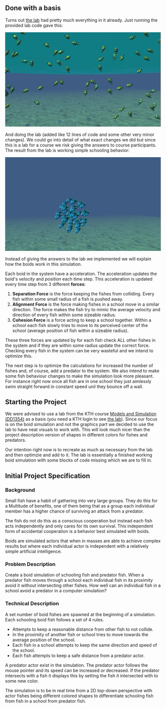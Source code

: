 ## Done with a basis

Turns out [the lab](https://www.kth.se/social/files/54cb7578f27654629532c3cc/boids.pdf) had pretty much everything in it already. Just running the provided lab code gave this:

![](Images/Initial.png?raw=true)

And doing the lab (added like 12 lines of code and some other very minor changes). We could go into detail of what exact changes we did but since this is a lab for a course we risk giving the answers to course participants. The result from the lab is working simple schooling behavior:

![](Images/first%20school.png?raw=true)

Instead of giving the answers to the lab we implemented we will explain how the boids work in this simulation.

Each boid in the system have a acceleration. The acceleration updates the boid's _velocity_ and _position_ each time step. This acceleration is updated every time step from 3 different **forces**:

1. **Separation Force** is the force keeping the fishes from colliding. Every fish within some small radius of a fish is pushed away.
2. **Alignment Force** is the force making fishes in a school move in a similar direction. The force makes the fish try to mimic the average velocity and direction of every fish within some sizeable radius.
3. **Cohesion Force** is a force acting to keep a school together. Within a school each fish slowly tries to move to its perceived center of the school (average position of fish within a sizeable radius).

These three forces are updated by for each fish check ALL other fishes in the system and if they are within some radius update the correct force. Checking every fish in the system can be very wasteful and we intend to optimize this.

The next step is to optimize the calculations for increased the number of fishes and, of course, add a predator to the system. We also intend to make some fish behaviour changes to make the simulation look more pleasant. For instance right now once all fish are in one school they just aimlessly swim straight forward in constant speed unil they bounce off a wall.

## Starting the Project

We were advised to use a lab from the KTH course [Models and Simulation (DD1354)](https://www.kth.se/social/course/DD1354/) as a basis (you need a KTH login to see [the lab](https://www.kth.se/social/files/54cb7578f27654629532c3cc/boids.pdf)). Since our focus is on the boid simulation and not the graphics part we decided to use the lab to have neat visuals to work with. This will look much nicer than the project description version of shapes in different colors for fishes and predators.

Our intention right now is to recreate as much as necessary from the lab and then optimzie and add to it. The lab is essentially a finished working boid simulation with some blocks of code missing which we are to fill in.

## Initial Project Specification

### Background
Small fish have a habit of gathering into very large groups. They do this for a Multitude of benefits, one of them being that as a group each individual member has a higher chance of surviving an attack from a predator.

The fish do not do this as a conscious cooperation but instead each fish acts independently and only cares for its own survival. This independent form of accidental cooperation is a behavior best simulated with boids. 

Boids are simulated actors that when in masses are able to achieve complex results but where each individual actor is independent with a relatively simple artificial intelligence.

### Problem Description
Create a boid simulation of schooling fish and predator fish. When a predator fish moves through a school each individual fish in its proximity avoid it without intersecting other fishes. How well can an individual fish in a school avoid a predator in a computer simulation?


### Technical Description

A set number of boid fishes are spawned at the beginning of a simulation. Each schooling boid fish follows a set of 4 rules.

- Attempts to keep a reasonable distance from other fish to not collide.
- In the proximity of another fish or school tries to move towards the average position of the school.
- Each fish in a school attempts to keep the same direction and speed of the school.
- Each fish attempts to keep a safe distance from a predator actor.


A predator actor exist in the simulation. The predator actor follows the mouse pointer and its speed can be increased or decreased. If the predator intersects with a fish it displays this by setting the fish it intersected with to some new color.

The simulation is to be in real time from a 2D top-down perspective with actor fishes being different colored shapes to differentiate schooling fish from fish in a school from predator fish.

<!-- This is just help stuff when writing the blog. It will be removed once we no longer need it.
## Sample code 
-->
<!--
You can use the [editor on GitHub](https://github.com/gupett/CG-Project/edit/master/README.md) to maintain and preview the content for your website in Markdown files.
-->
<!--
Whenever you commit to this repository, GitHub Pages will run [Jekyll](https://jekyllrb.com/) to rebuild the pages in your site, from the content in your Markdown files.
-->
<!--
### Markdown
-->
<!--
Markdown is a lightweight and easy-to-use syntax for styling your writing. It includes conventions for
-->
<!--
```markdown
Syntax highlighted code block
<!--
# Header 1
## Header 2
### Header 3
-->
<!--
- Bulleted
- List
-->
<!--
1. Numbered
2. List
-->
<!--
**Bold** and _Italic_ and `Code` text
-->
<!--
[Link](url) and ![Image](src)
```
-->
<!--
For more details see [GitHub Flavored Markdown](https://guides.github.com/features/mastering-markdown/).
-->
<!--
### Jekyll Themes
-->
<!--
Your Pages site will use the layout and styles from the Jekyll theme you have selected in your [repository settings](https://github.com/gupett/CG-Project/settings). The name of this theme is saved in the Jekyll `_config.yml` configuration file.
-->
<!--
### Support or Contact
-->
<!--
Having trouble with Pages? Check out our [documentation](https://help.github.com/categories/github-pages-basics/) or [contact support](https://github.com/contact) and we’ll help you sort it out.
-->

